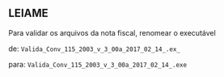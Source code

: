 ## LEIAME
Para validar os arquivos da nota fiscal, renomear o executável 

de:
    `Valida_Conv_115_2003_v_3_00a_2017_02_14_.ex_`

para: 
    `Valida_Conv_115_2003_v_3_00a_2017_02_14_.exe`
